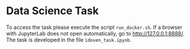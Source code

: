 # Data Science Task

To access the task please execute the script `run_docker.sh`. If a browser with JupyterLab does not open automatically, go to http://127.0.0.1:8888/. The task is developed in the file `ìdoven_task.ipynb`.
